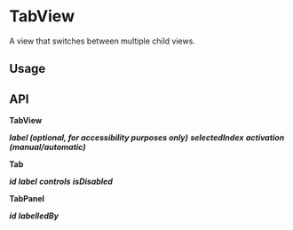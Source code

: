 # TabView

A view that switches between multiple child views.

## Usage


## API

**TabView**

***label (optional, for accessibility purposes only)***
***selectedIndex***
***activation (manual/automatic)***

**Tab**

***id***
***label***
***controls***
***isDisabled***

**TabPanel**

***id***
***labelledBy***